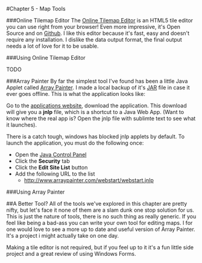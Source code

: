 #Chapter 5 - Map Tools

###Online Tilemap Editor
The [Online Tilemap Editor](http://apps.elias.media/Online-Tile-Map-Editor/) is an HTML5 tile editor you can use right from your browser! Even more impressive, it's Open Source and on [Github](https://github.com/elias-schuett/Online-Tile-Map-Editor). I like this editor because it's fast, easy and doesn't require any installation. I dislike the data output format, the final output needs a lot of love for it to be usable.

###Using Online Tilemap Editor

TODO

###Array Painter
By far the simplest tool I've found has been a little Java Applet called [Array Painter](http://www.arraypainter.com/). I made a local backup of it's [JAR](Files/arraypainter.zip) file in case it ever goes offline. This is what the application looks like:



Go to the [applications website](http://www.arraypainter.com/), download the application. This download will give you a **jnlp** file, which is a shortcut to a Java Web App. (Want to know where the real app is? Open the jnlp file with sublimte text to see what it launches). 

There is a catch tough, windows has blocked jnlp applets by default. To launch the application, you must do the following once:

* Open the [Java Control Panel](https://www.java.com/en/download/help/win_controlpanel.xml)
* Click the **Security** tab
* Click the **Edit Site List** button
* Add the following URL to the list
  * http://www.arraypainter.com/webstart/webstart.jnlp

###Using Array Painter

##A Better Tool?
All of the tools we've explored in this chapter are pretty nifty, but let's face it none of them are a slam dunk one stop solution for us. This is just the nature of tools, there is no such thing as really generic. If you feel like being a bad-ass you can write your own tool for editing maps. I for one would love to see a more up to date and useful version of Array Painter. It's a project i might actually take on one day.

Making a tile editor is not required, but if you feel up to it it's a fun little side project and a great review of using Windows Forms. 